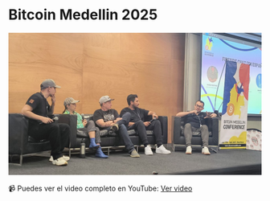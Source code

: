 # Bitcoin Medellin 2025

![charla en medellin](./assets/images/charla-medellin.jpg)




📹 Puedes ver el video completo en YouTube: [Ver video](https://www.youtube.com/live/pAr59hjjalA?si=I5jPO_oDEyA6yPDd)